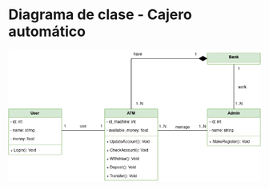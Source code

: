 # Diagrama de clase - Cajero automático

<div align=center>

![img](./diagrama-clase-cajero-atm.drawio.png)

</div>